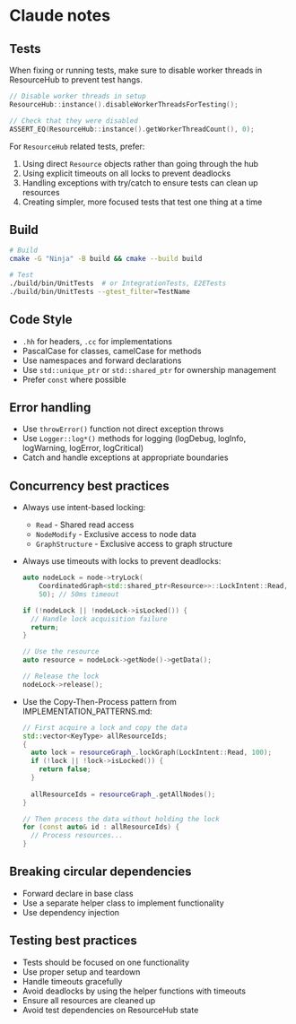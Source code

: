 # Claude notes

## Tests

When fixing or running tests, make sure to disable worker threads in ResourceHub to prevent test hangs.

```cpp
// Disable worker threads in setup
ResourceHub::instance().disableWorkerThreadsForTesting();

// Check that they were disabled
ASSERT_EQ(ResourceHub::instance().getWorkerThreadCount(), 0);
```

For `ResourceHub` related tests, prefer:
1. Using direct `Resource` objects rather than going through the hub
2. Using explicit timeouts on all locks to prevent deadlocks
3. Handling exceptions with try/catch to ensure tests can clean up resources
4. Creating simpler, more focused tests that test one thing at a time

## Build

```bash
# Build
cmake -G "Ninja" -B build && cmake --build build

# Test
./build/bin/UnitTests  # or IntegrationTests, E2ETests
./build/bin/UnitTests --gtest_filter=TestName
```

## Code Style

- `.hh` for headers, `.cc` for implementations
- PascalCase for classes, camelCase for methods
- Use namespaces and forward declarations
- Use `std::unique_ptr` or `std::shared_ptr` for ownership management
- Prefer `const` where possible

## Error handling

- Use `throwError()` function not direct exception throws
- Use `Logger::log*()` methods for logging (logDebug, logInfo, logWarning, logError, logCritical)
- Catch and handle exceptions at appropriate boundaries

## Concurrency best practices

- Always use intent-based locking:
  - `Read` - Shared read access
  - `NodeModify` - Exclusive access to node data
  - `GraphStructure` - Exclusive access to graph structure

- Always use timeouts with locks to prevent deadlocks:
  ```cpp
  auto nodeLock = node->tryLock(
      CoordinatedGraph<std::shared_ptr<Resource>>::LockIntent::Read,
      50); // 50ms timeout
  
  if (!nodeLock || !nodeLock->isLocked()) {
    // Handle lock acquisition failure
    return;
  }
  
  // Use the resource
  auto resource = nodeLock->getNode()->getData();
  
  // Release the lock
  nodeLock->release();
  ```

- Use the Copy-Then-Process pattern from IMPLEMENTATION_PATTERNS.md:
  ```cpp
  // First acquire a lock and copy the data
  std::vector<KeyType> allResourceIds;
  {
    auto lock = resourceGraph_.lockGraph(LockIntent::Read, 100);
    if (!lock || !lock->isLocked()) {
      return false;
    }
    
    allResourceIds = resourceGraph_.getAllNodes();
  }
  
  // Then process the data without holding the lock
  for (const auto& id : allResourceIds) {
    // Process resources...
  }
  ```

## Breaking circular dependencies

- Forward declare in base class
- Use a separate helper class to implement functionality
- Use dependency injection

## Testing best practices

- Tests should be focused on one functionality
- Use proper setup and teardown
- Handle timeouts gracefully
- Avoid deadlocks by using the helper functions with timeouts
- Ensure all resources are cleaned up
- Avoid test dependencies on ResourceHub state